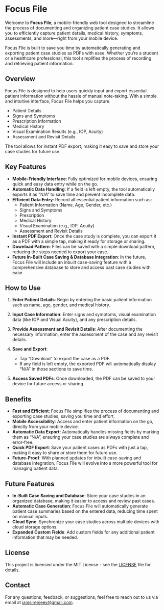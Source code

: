 # Focus File

Welcome to **Focus File**, a mobile-friendly web tool designed to streamline the process of documenting and organizing patient case studies. It allows you to efficiently capture patient details, medical history, symptoms, assessments, and more—right from your mobile device. 

Focus File is built to save you time by automatically generating and exporting patient case studies as PDFs with ease. Whether you’re a student or a healthcare professional, this tool simplifies the process of recording and retrieving patient information.

## Overview

Focus File is designed to help users quickly input and export essential patient information without the hassle of manual note-taking. With a simple and intuitive interface, Focus File helps you capture:
- Patient Details
- Signs and Symptoms
- Prescription Information
- Medical History
- Visual Examination Results (e.g., IOP, Acuity)
- Assessment and Revisit Details

The tool allows for instant PDF export, making it easy to save and store your case studies for future use.

## Key Features

- **Mobile-Friendly Interface**: Fully optimized for mobile devices, ensuring quick and easy data entry while on the go.
- **Automatic Data Handling**: If a field is left empty, the tool automatically exports it as “N/A” to save time and prevent incomplete data.
- **Efficient Data Entry**: Record all essential patient information such as:
  - Patient Information (Name, Age, Gender, etc.)
  - Signs and Symptoms
  - Prescription
  - Medical History
  - Visual Examination (e.g., IOP, Acuity)
  - Assessment and Revisit Details
- **Instant PDF Export**: Once the case study is complete, you can export it as a PDF with a simple tap, making it ready for storage or sharing.
- **Download Pattern**: Files can be saved with a simple download pattern, reducing the steps needed to export your case.
- **Future In-Built Case Saving & Database Integration**: In the future, Focus File will include an inbuilt case-saving feature with a comprehensive database to store and access past case studies with ease.

## How to Use

1. **Enter Patient Details**: Begin by entering the basic patient information such as name, age, gender, and medical history.
   
2. **Input Case Information**: Enter signs and symptoms, visual examination data (like IOP and Visual Acuity), and any prescription details.

3. **Provide Assessment and Revisit Details**: After documenting the necessary information, enter the assessment of the case and any revisit details.

4. **Save and Export**: 
   - Tap “Download” to export the case as a PDF. 
   - If any field is left empty, the exported PDF will automatically display “N/A” in those sections to save time.
   
5. **Access Saved PDFs**: Once downloaded, the PDF can be saved to your device for future access or sharing.

## Benefits

- **Fast and Efficient**: Focus File simplifies the process of documenting and exporting case studies, saving you time and effort.
- **Mobile Accessibility**: Access and enter patient information on the go, directly from your mobile device.
- **Automatic Data Export**: Automatically handles missing fields by marking them as “N/A”, ensuring your case studies are always complete and error-free.
- **Quick PDF Export**: Save your patient cases as PDFs with just a tap, making it easy to share or store them for future use.
- **Future-Proof**: With planned updates for inbuilt case-saving and database integration, Focus File will evolve into a more powerful tool for managing patient data.

## Future Features

- **In-Built Case Saving and Database**: Store your case studies in an organized database, making it easier to access and review past cases.
- **Automatic Case Generation**: Focus File will automatically generate patient case summaries based on the entered data, reducing time spent on manual inputs.
- **Cloud Sync**: Synchronize your case studies across multiple devices with cloud storage options.
- **Expanded Custom Fields**: Add custom fields for any additional patient information that may be needed.
  
## License

This project is licensed under the MIT License - see the [LICENSE](LICENSE) file for details.

## Contact

For any questions, feedback, or suggestions, feel free to reach out to us via email at [iamsirenjeev@gmail.com](mailto:iamsirenjeev@gmail.com).

